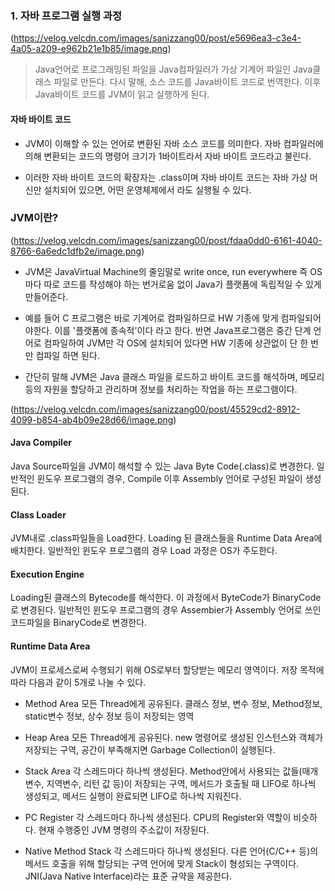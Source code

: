 ### 1. 자바 프로그램 실행 과정

(https://velog.velcdn.com/images/sanizzang00/post/e5696ea3-c3e4-4a05-a209-e962b21e1b85/image.png)

> Java언어로 프로그래밍된 파일을 Java컴파일러가 가상 기계어 파일인 Java클래스 파일로 만든다. 다시 말해, 소스 코드를 Java바이트 코드로 번역한다. 이후 Java바이트 코드를 JVM이 읽고 실행하게 된다.

#### 자바 바이트 코드

- JVM이 이해할 수 있는 언어로 변환된 자바 소스 코드를 의미한다. 자바 컴파일러에 의해 변환되는 코드의 명령어 크기가 1바이트라서 자바 바이트 코드라고 불린다.

- 이러한 자바 바이트 코드의 확장자는 .class이며 자바 바이트 코드는 자바 가상 머신만 설치되어 있으면, 어떤 운영체제에서 라도 실행될 수 있다.

### JVM이란?

(https://velog.velcdn.com/images/sanizzang00/post/fdaa0dd0-6161-4040-8766-6a6edc1dfb2e/image.png)

- JVM은 JavaVirtual Machine의 줄임말로 write once, run everywhere 즉 OS마다 따로 코드를 작성해야 하는 번거로움 없이 Java가 플랫폼에 독립적일 수 있게 만들어준다.

- 예를 들어 C 프로그램은 바로 기계어로 컴파일하므로 HW 기종에 맞게 컴파일되어야한다. 이를 '플랫폼에 종속적'이다 라고 한다. 반면 Java프로그램은 중간 단계 언어로 컴파일하여 JVM만 각 OS에 설치되어 있다면 HW 기종에 상관없이 단 한 번만 컴파일 하면 된다.

- 간단히 말해 JVM은 Java 클래스 파일을 로드하고 바이트 코드를 해석하며, 메모리 등의 자원을 할당하고 관리하며 정보를 처리하는 작업을 하는 프로그램이다.

(https://velog.velcdn.com/images/sanizzang00/post/45529cd2-8912-4099-b854-ab4b09e28d66/image.png)

#### Java Compiler

Java Source파일을 JVM이 해석할 수 있는 Java Byte Code(.class)로 변경한다. 일반적인 윈도우 프로그램의 경우, Compile 이후 Assembly 언어로 구성된 파일이 생성된다.

#### Class Loader

JVM내로 .class파일들을 Load한다. Loading 된 클래스들을 Runtime Data Area에 배치한다. 일반적인 윈도우 프로그램의 경우 Load 과정은 OS가 주도한다.

#### Execution Engine

Loading된 클래스의 Bytecode를 해석한다. 이 과정에서 ByteCode가 BinaryCode로 변경된다. 일반적인 윈도우 프로그램의 경우 Assembier가 Assembly 언어로 쓰인 코드파일을 BinaryCode로 변경한다.

#### Runtime Data Area

JVM이 프로세스로써 수행되기 위해 OS로부터 할당받는 메모리 영역이다. 저장 목적에 따라 다음과 같이 5개로 나눌 수 있다.

- Method Area
  모든 Thread에게 공유된다. 클래스 정보, 변수 정보, Method정보, static변수 정보, 상수 정보 등이 저장되는 영역

- Heap Area
  모든 Thread에게 공유된다. new 명령어로 생성된 인스턴스와 객체가 저장되는 구역, 공간이 부족해지면 Garbage Collection이 실행된다.

- Stack Area
  각 스레드마다 하나씩 생성된다. Method안에서 사용되는 값들(매개변수, 지역변수, 리턴 값 등)이 저장되는 구역, 메서드가 호출될 때 LIFO로 하나씩 생성되고, 메서드 실행이 완료되면 LIFO로 하나씩 지워진다.

- PC Register
  각 스레드마다 하나씩 생성된다. CPU의 Register와 역할이 비슷하다. 현재 수행중인 JVM 명령의 주소값이 저장된다.

- Native Method Stack
  각 스레드마다 하나씩 생성된다. 다른 언어(C/C++ 등)의 메서드 호출을 위해 할당되는 구역 언어에 맞게 Stack이 형성되는 구역이다. JNI(Java Native Interface)라는 표준 규약을 제공한다.
